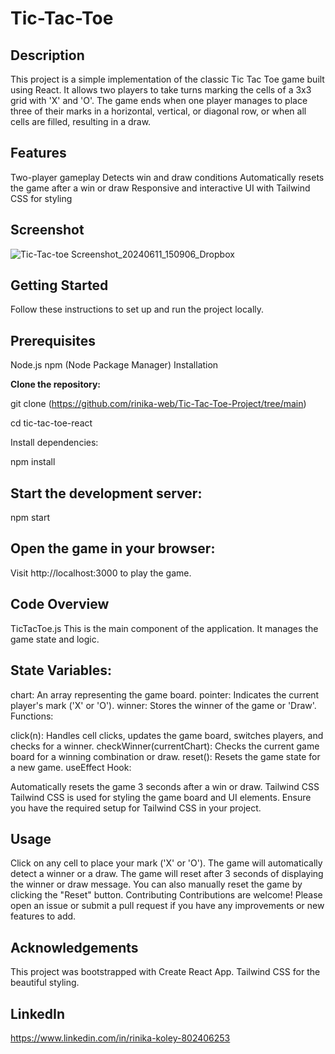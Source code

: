 # Tic-Tac-Toe

## Description
This project is a simple implementation of the classic Tic Tac Toe game built using React. It allows two players to take turns marking the cells of a 3x3 grid with 'X' and 'O'. The game ends when one player manages to place three of their marks in a horizontal, vertical, or diagonal row, or when all cells are filled, resulting in a draw.

## Features
Two-player gameplay
Detects win and draw conditions
Automatically resets the game after a win or draw
Responsive and interactive UI with Tailwind CSS for styling
## Screenshot
![Tic-Tac-toe Screenshot_20240611_150906_Dropbox](https://github.com/rinika-web/Tic-Tac-Toe-Project/assets/84087885/824cf720-50bb-4e89-bdea-1f458710f0e0)


## Getting Started
Follow these instructions to set up and run the project locally.

## Prerequisites
Node.js
npm (Node Package Manager)
Installation

**Clone the repository:**

git clone (https://github.com/rinika-web/Tic-Tac-Toe-Project/tree/main)

cd tic-tac-toe-react

Install dependencies:


npm install

## Start the development server:

npm start

## Open the game in your browser:

Visit http://localhost:3000 to play the game.

## Code Overview
TicTacToe.js
This is the main component of the application. It manages the game state and logic.

## State Variables:

chart: An array representing the game board.
pointer: Indicates the current player's mark ('X' or 'O').
winner: Stores the winner of the game or 'Draw'.
Functions:

click(n): Handles cell clicks, updates the game board, switches players, and checks for a winner.
checkWinner(currentChart): Checks the current game board for a winning combination or draw.
reset(): Resets the game state for a new game.
useEffect Hook:

Automatically resets the game 3 seconds after a win or draw.
Tailwind CSS
Tailwind CSS is used for styling the game board and UI elements. Ensure you have the required setup for Tailwind CSS in your project.

## Usage
Click on any cell to place your mark ('X' or 'O').
The game will automatically detect a winner or a draw.
The game will reset after 3 seconds of displaying the winner or draw message.
You can also manually reset the game by clicking the "Reset" button.
Contributing
Contributions are welcome! Please open an issue or submit a pull request if you have any improvements or new features to add.

## Acknowledgements
This project was bootstrapped with Create React App.
Tailwind CSS for the beautiful styling.

## LinkedIn 
<https://www.linkedin.com/in/rinika-koley-802406253>
